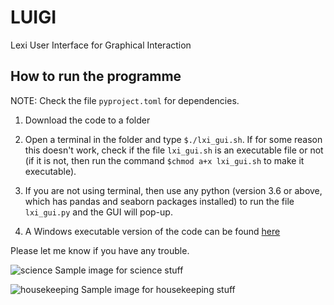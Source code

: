 # LUIGI
Lexi User Interface for Graphical Interaction

## How to run the programme

NOTE: Check the file `pyproject.toml` for dependencies.

1. Download the code to a folder
2. Open a terminal in the folder and type `$./lxi_gui.sh`. If for some reason this doesn't work, check if the file `lxi_gui.sh` is an executable file or not (if it is not, then run the command `$chmod a+x lxi_gui.sh` to make it executable).

3. If you are not using terminal, then use any python (version 3.6 or above, which has pandas and seaborn packages installed) to run the file `lxi_gui.py` and the GUI will pop-up.

4. A Windows executable version of the code can be found [here](https://drive.google.com/drive/folders/1LIOiDWf1iVsBD70_NCvknc1s4m35v0A-?usp=sharing)

Please let me know if you have any trouble.

![science](https://raw.githubusercontent.com/qudsiramiz/LUIGI/main/figures/science_image.png)
Sample image for science stuff

![housekeeping](https://raw.githubusercontent.com/qudsiramiz/LUIGI/main/figures/housekeeping_image.png)
Sample image for housekeeping stuff
